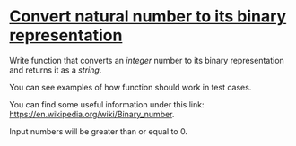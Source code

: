 # [Convert natural number to its binary representation](https://www.codewars.com/convert-natural-number-to-its-binary-representation "https://www.codewars.com/55fc061dfb8005f480000051")

Write function that converts an *integer* number to its binary representation and returns it as a *string*.

You can see examples of how function should work in test cases. 

You can find some useful information under this link: https://en.wikipedia.org/wiki/Binary_number. 

Input numbers will be greater than or equal to 0.  